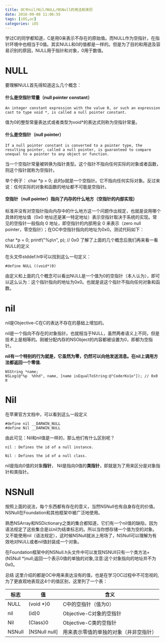 ```yaml
---
title: OC中nil/Nil/NULL/NSNull的用法和来历
date: 2016-09-08 11:06:55
tags: [iOS,oc]
categories: iOS
---
```


学过C的同学都知道，C是用0来表示不存在的原始值。而NULL作为空指针，在指针环境中也相当于0值。其实NULL和0的值都是一样的。但是为了目的和用途及容易识别的原因，NULL用于指针和对象，0用于数值。

<!-- more -->

# NULL
要理解NULL首先得知道这么几个概念：

#### 什么是空指针常量（null pointer constant）

```
An integer constant expression with the value 0, or such an expression cast to type void *, is called a null pointer constant.
```

值为0的整型常量表达式或者类型为void*的表达式则称为空指针常量。

#### 什么是空指针（null pointer）

```
If a null pointer constant is converted to a pointer type, the resulting pointer, called a null pointer, is guaranteed to compare unequal to a pointer to any object or function.
```

当一个空指针常量被转换为指针类型。这个指针不指向任何实际的对象或者函数，则这个指针就称为空指针。

举个例子：
char *p = 0; 此时p就是一个空指针。它不指向任何实际对象。反过来说：任何实际的对象和函数的地址都不可能是空指针。

#### 空指针（null pointer）指向了内存的什么地方（空指针的内部实现）

标准并没有对空指针指向内存中的什么地方这一个问题作出规定，也就是说用哪个具体的地址值（0x0 地址还是某一特定地址）表示空指针取决于系统的实现。常见的空指针一般指向 0 地址，即空指针的内部用全 0 来表示（zero null pointer，零空指针）；在OC中空指针指向的地址为0x0。测试代码如下：

 char *p = 0;
 printf("%p\n", p); // 0x0
了解了上面的几个概念后我们再来看一看NULL的定义

在头文件stddef.h中可以找到这么一句定义：

```
#define NULL ((void*)0)
```

由定义和上面的几个概念可以看出NULL是一个值为0的空指针（本人认为），即可以这么认为：这个指针指向的地址为0x0。也就是说这个指针不指向任何对象和函数。


# nil

nil是Objective-C在C的表达不存在的基础上增加的。

nil是一个指向不存在的对象指针。也就相当于NULL，虽然两者语义上不同，但是技术上是相等的。刚被分配内存的NSObject的内容都被设置为0，即都为空指针。

**nil有一个特别的行为就是，它虽然为零，仍然可以向他发送消息。在nil上调用方法都返回一个零值.**

```
NSString *name;
NSLog(@"%p  %hhd", name, [name isEqualToString:@"CoderKo1o"]); // 0x0 0
```


# Nil
在苹果官方文档中，可以看到这么一段定义

```
#define nil __DARWIN_NULL
#define Nil __DARWIN_NULL

```

由此可见：Nil和nil值是一样的，那么他们有什么区别呢？

```
nil : Defines the id of a null instance.

Nil : Defines the id of a null class.

```

nil是指向0值的对象**指针**， Nil是指向0值的**类指针**，即就是为了用来区分是对象指针和类指针。
# NSNull
按照上面的说法，每个东西都有存在的意义，当然NSNull也有自身存在的价值。NSNull在Foundation和其他框架中被广泛地使用。

熟悉NSArray和NSDictionary之类的集合都知道，它们有一个nil值的缺陷，因为语法规定了这些集合是以nil为结束标志的。所以当你想存储一个值为空的对象。又不能使用nil（语法规定），这时候NSNull就派上用场了，NSNull可以理解为有效地对NULL或者nil值封装成一个对象。

在Foundation框架中的NSNull.h头文件中可以发现NSNUll只有一个类方法+ (NSNull *)null;返回一个表示0值的单独的对象,注意:这个对象指向的地址并不为0x0。

总结
这里介绍的都是OC中用来表达没有的值，也是在学习OC过程中不可忽视的,为了更直观地表现这4个的值区别，这里列了一个表：

标志 | 值 | 含义
--- | -- | ----
NULL  |	(void *)0 |	C中的空指针（值为0）
nil	| (id)0	| Objective-C对象的空指针
Nil	| (Class)0	| Objective-C类的空指针
NSNull	| [NSNull null] | 用来表示零值的单独的对象（并非空指针）
